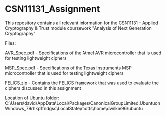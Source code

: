# CSN11131_Assignment

This repository contains all relevant information for the CSN11131 - Applied Cryptography & Trust module coursework "Analysis of Next Generation Cryptography" 

Files:

AVR_Spec.pdf -      Specifications of the Atmel AVR microcontroller that is used for testing lightweight ciphers

MSP_Spec.pdf -      Specifications of the Texas Instruments MSP microcontroller that is used for testing lightweight ciphers

FELICS.zip -        Contains the FELICS framework that was used to evaluate the ciphers discussed in this assignment

Location of Ubuntu folder:  C:\Users\david\AppData\Local\Packages\CanonicalGroupLimited.UbuntuonWindows_79rhkp1fndgsc\LocalState\rootfs\home\dwilkie96\ubuntu
